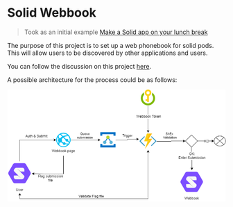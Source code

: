# Solid Webbook

> Took as an initial example [Make a Solid app on your lunch break](https://solid.inrupt.com/docs/app-on-your-lunch-break)

The purpose of this project is to set up a web phonebook for solid pods. This will allow users to be discovered by other applications and users.

You can follow the discussion on this project [here](https://forum.solidproject.org/t/solid-webbook-enabling-social-into-solid/).

A possible architecture for the process could be as follows:

![img](./docs/schema.png)
